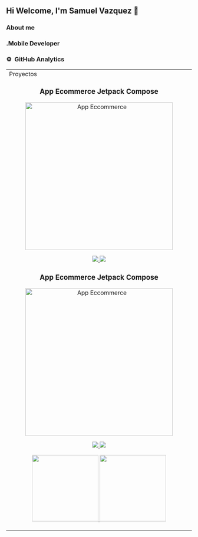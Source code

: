 ## Hi Welcome, I'm Samuel Vazquez 👋

### About me 
### .Mobile Developer
### ⚙️ &nbsp;GitHub Analytics
<table>
<tr>
<td width="50%">Proyectos
               <br>
<h3 align="center">App Ecommerce Jetpack Compose</h3>
<div align="center">                                       
<a href="https://github.com/samuck21/EcommerceApp" target="_blank"><img src="https://i.imgur.com/7uCBigG.jpg" width="400" alt="App Eccommerce"></a>
<br>
<p>
<a href="https://github.com/samuck21/EcommerceApp" target="_blank">
<img src="https://img.shields.io/badge/C%C3%93DIGO-80ffaa?style=for-the-badge&logo=github&logoColor=black">
</a>
<a href="https://github.com/samuck21/EcommerceApp" target="_blank">
<img src="https://img.shields.io/badge/C%C3%93DIGO-80ffaa?style=for-the-badge&logo=github&logoColor=black">
</a>
</p>

<h3 align="center">App Ecommerce Jetpack Compose</h3>
<div align="center">                                       
<a href="https://github.com/samuck21/EcommerceApp" target="_blank"><img src="https://i.imgur.com/7uCBigG.jpg" width="400" alt="App Eccommerce"></a>
<br>
<p>
<a href="https://github.com/samuck21/EcommerceApp" target="_blank">
<img src="https://img.shields.io/badge/C%C3%93DIGO-80ffaa?style=for-the-badge&logo=github&logoColor=black">
</a>
<a href="https://github.com/samuck21/EcommerceApp" target="_blank">
<img src="https://img.shields.io/badge/C%C3%93DIGO-80ffaa?style=for-the-badge&logo=github&logoColor=black">
</a>
</p>

<p align="center">
<a href="https://github.com/samuck21">
  <img height="180em" src="https://github-readme-stats-eight-theta.vercel.app/api?username=samuck21&show_icons=true&theme=algolia&include_all_commits=true&count_private=true"/>
  <img height="180em" src="https://github-readme-stats-eight-theta.vercel.app/api/top-langs/?username=samuck21&layout=compact&langs_count=8&theme=algolia"/>
</a>
</p>
</table>


<!--
**samuck21/samuck21** is a ✨ _special_ ✨ repository because its `README.md` (this file) appears on your GitHub profile.

Here are some ideas to get you started:

- 🔭 I’m currently working on ...
- 🌱 I’m currently learning ...
- 👯 I’m looking to collaborate on ...
- 🤔 I’m looking for help with ...
- 💬 Ask me about ...
- 📫 How to reach me: ...
- 😄 Pronouns: ...
- ⚡ Fun fact: ...
-->
